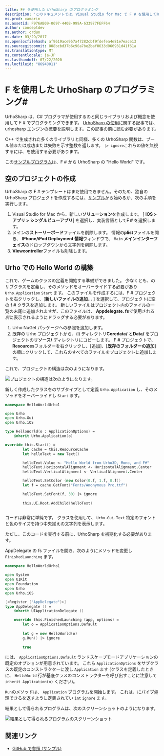 ```yaml
---
title: F# を使用した UrhoSharp のプログラミング
description: 'このドキュメントでは、Visual Studio for Mac で F # を使用して単純な hello world UrhoSharp アプリケーションを作成する方法について説明します。'
ms.prod: xamarin
ms.assetid: F976AB09-0697-4408-999A-633977FEFF64
author: conceptdev
ms.author: crdun
ms.date: 03/29/2017
ms.openlocfilehash: af9619ace957a47282cbf9fdefea4e81e7eace13
ms.sourcegitcommit: 008bcbd37b6c96a7be2baf0633d066931d41f61a
ms.translationtype: MT
ms.contentlocale: ja-JP
ms.lasthandoff: 07/22/2020
ms.locfileid: "86940011"
---
```

# <a name="programming-urhosharp-with-f"></a>F を使用した UrhoSharp のプログラミング\#

UrhoSharp は、C# プログラマが使用するのと同じライブラリおよび概念を使用して F # でプログラミングできます。 [UrhoSharp の使用](~/graphics-games/urhosharp/using.md)に関する記事では、urhosharp エンジンの概要を説明します。この記事の前に読む必要があります。

C++ で生成された多くのライブラリと同様、多くの UrhoSharp 関数は、ブール値または成功または失敗を示す整数を返します。 `|> ignore`これらの値を無視するには、を使用する必要があります。

この[サンプルプログラム](https://github.com/xamarin/recipes/tree/master/Recipes/cross-platform/urho/urho-fsharp/HelloWorldUrhoFsharp)は、F # から UrhoSharp の "Hello World" です。

## <a name="creating-an-empty-project"></a>空のプロジェクトの作成

UrhoSharp の F # テンプレートはまだ使用できません。そのため、独自の UrhoSharp プロジェクトを作成するには、[サンプル](https://github.com/xamarin/recipes/tree/master/Recipes/cross-platform/urho/urho-fsharp/HelloWorldUrhoFsharp)から始めるか、次の手順を実行します。

1. Visual Studio for Mac から、新しい**ソリューション**を作成します。 [ **IOS > アプリ > シングルビューアプリ**] を選択し、実装言語として**F #** を選択します。 
1. メインの**ストーリーボード**ファイルを削除します。 情報の**plist**ファイルを開き、 **IPhone/iPod Deployment 情報**ウィンドウで、 `Main` **メインインターフェイス**のドロップダウンから文字列を削除します。
1. **Viewcontroller**ファイルも削除します。

## <a name="building-hello-world-in-urho"></a>Urho での Hello World の構築

これで、ゲームのクラスの定義を開始する準備ができました。 少なくとも、のサブクラスを定義し、そのメソッドをオーバーライドする必要があり `Urho.Application` `Start` ます。 このファイルを作成するには、F # プロジェクトを右クリックし、[**新しいファイルの追加...** ] を選択して、プロジェクトに空の f # クラスを追加します。 新しいファイルはプロジェクト内のファイルの一覧の末尾に追加されますが、このファイルは、 **Appdelegate. fs**で使用される*前*に表示されるようにドラッグする必要があります。

1. Urho NuGet パッケージへの参照を追加します。
1. 既存の Urho プロジェクトから、(l) ディレクトリ**Coredata/** と**Data/** をプロジェクトの**リソース/** ディレクトリにコピーします。 F # プロジェクトで、 **Resources**フォルダーを右クリックし、[追加]、[**既存のフォルダーの追加**] の順にクリックして、これらのすべてのファイルをプロジェクトに追加します。

これで、プロジェクトの構造は次のようになります。

![プロジェクトの構造は次のようになります。](fsharp-images/solutionpane.png)

新しく作成したクラスをのサブタイプとして定義 `Urho.Application` し、そのメソッドをオーバーライドし `Start` ます。

```fsharp
namespace HelloWorldUrho1

open Urho
open Urho.Gui
open Urho.iOS

type HelloWorld(o : ApplicationOptions) =
    inherit Urho.Application(o) 

override this.Start() = 
        let cache = this.ResourceCache
        let helloText = new Text()

        helloText.Value <- "Hello World from Urho3D, Mono, and F#"
        helloText.HorizontalAlignment <- HorizontalAlignment.Center
        helloText.VerticalAlignment <- VerticalAlignment.Center

        helloText.SetColor (new Color(0.f, 1.f, 0.f))
        let f = cache.GetFont("Fonts/Anonymous Pro.ttf")

        helloText.SetFont(f, 30) |> ignore
                  
        this.UI.Root.AddChild(helloText)
            
```

コードは非常に単純です。 クラスを使用して、 `Urho.Gui.Text` 特定のフォントと色のサイズを持つ中央揃えの文字列を表示します。 

ただし、このコードを実行する前に、UrhoSharp を初期化する必要があります。 

AppDelegate の fs ファイルを開き、次のようにメソッドを変更し `FinishedLaunching` ます。

```fsharp
namespace HelloWorldUrho1

open System
open UIKit
open Foundation
open Urho
open Urho.iOS

[<Register ("AppDelegate")>]
type AppDelegate () =
    inherit UIApplicationDelegate ()

    override this.FinishedLaunching (app, options) =
        let o = ApplicationOptions.Default
     
        let g = new HelloWorld(o)
        g.Run() |> ignore
       
        true
```

には、 `ApplicationOptions.Default` ランドスケープモードアプリケーションの既定のオプションが用意されています。 これら `ApplicationOptions` をサブクラスの既定のコンストラクターに渡し `Application` ます (クラスを定義したときに、 `HelloWorld` 行が基底クラスのコンストラクターを呼び出すことに注意して `inherit Application(o)` ください)。

`Run`のメソッドは、 `Application` プログラムを開始します。 これは、にパイプ処理できるを返すように定義されてい `int` `ignore` ます。

結果として得られるプログラムは、次のスクリーンショットのようになります。

![結果として得られるプログラムのスクリーンショット](fsharp-images/helloworldfsharp.png)

## <a name="related-links"></a>関連リンク

- [GitHub で参照 (サンプル)](https://github.com/xamarin/recipes/tree/master/Recipes/cross-platform/urho/urho-fsharp/HelloWorldUrhoFsharp)
